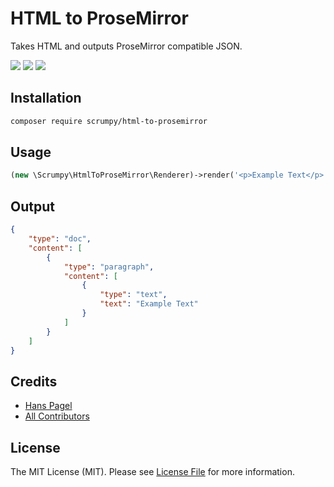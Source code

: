 # HTML to ProseMirror 

Takes HTML and outputs ProseMirror compatible JSON.

[![](https://img.shields.io/packagist/v/scrumpy/html-to-prosemirror.svg)](https://packagist.org/packages/scrumpy/html-to-prosemirror)
[![](https://api.travis-ci.org/scrumpy/html-to-prosemirror.svg?branch=master)](https://travis-ci.org/scrumpy/html-to-prosemirror)
[![](https://img.shields.io/packagist/dt/scrumpy/html-to-prosemirror.svg)](https://packagist.org/packages/scrumpy/html-to-prosemirror)

## Installation

```bash
composer require scrumpy/html-to-prosemirror
```

## Usage

```php
(new \Scrumpy\HtmlToProseMirror\Renderer)->render('<p>Example Text</p>')
```

## Output

```json
{
    "type": "doc",
    "content": [
        {
            "type": "paragraph",
            "content": [
                {
                    "type": "text",
                    "text": "Example Text"
                }
            ]
        }
    ]
}
```

## Credits

- [Hans Pagel](https://github.com/hanspagel)
- [All Contributors](../../contributors)

## License

The MIT License (MIT). Please see [License File](LICENSE.md) for more information.
